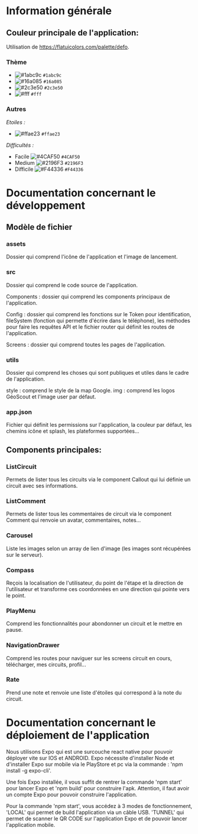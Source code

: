 # Information générale

## Couleur principale de l'application:

Utilisation de https://flatuicolors.com/palette/defo.

### Thème

-   ![#1abc9c](https://placehold.it/15/1abc9c/000000?text=+) `#1abc9c`
-   ![#16a085](https://placehold.it/15/16a085/000000?text=+) `#16a085`
-   ![#2c3e50](https://placehold.it/15/2c3e50/000000?text=+) `#2c3e50`
-   ![#fff](https://placehold.it/15/fff/000000?text=+) `#fff`

### Autres

_Etoiles :_

-   ![#ffae23](https://placehold.it/15/ffae23/000000?text=+) `#ffae23`

_Difficultés :_

-   Facile ![#4CAF50](https://placehold.it/15/4CAF50/000000?text=+) `#4CAF50`
-   Medium ![#2196F3](https://placehold.it/15/2196F3/000000?text=+) `#2196F3`
-   Difficile ![#F44336](https://placehold.it/15/F44336/000000?text=+) `#F44336`

# Documentation concernant le développement

## Modèle de fichier

### assets
Dossier qui comprend l'icône de l'application et l'image de lancement.

### src
Dossier qui comprend le code source de l'application.

Components : dossier qui comprend les components principaux de l'application.

Config : dossier qui comprend les fonctions sur le Token pour identification, fileSystem (fonction qui permette d'écrire dans le téléphone), les méthodes pour faire les requêtes API et le fichier router qui définit les routes de l'application.

Screens : dossier qui comprend toutes les pages de l'application.

### utils
Dossier qui comprend les choses qui sont publiques et utiles dans le cadre de l'application.

style : comprend le style de la map Google.
img : comprend les logos GéoScout et l'image user par défaut.

### app.json
Fichier qui définit les permissions sur l'application, la couleur par défaut, les chemins icône et splash, les plateformes supportées... 


## Components principales:

### ListCircuit
Permets de lister tous les circuits via le component Callout qui lui définie un circuit avec ses informations.

### ListComment
Permets de lister tous les commentaires de circuit via le component Comment qui renvoie un avatar, commentaires, notes...

### Carousel
Liste les images selon un array de lien d'image (les images sont récupérées sur le serveur).

### Compass
Reçois la localisation de l'utilisateur, du point de l'étape et la direction de l'utilisateur et transforme ces coordonnées en une direction qui pointe vers le point.

### PlayMenu
Comprend les fonctionnalités pour abondonner un circuit et le mettre en pause.

### NavigationDrawer
Comprend les routes pour naviguer sur les screens circuit en cours, télécharger, mes circuits, profil...

### Rate
Prend une note et renvoie une liste d'étoiles qui correspond à la note du circuit.

# Documentation concernant le déploiement de l'application
Nous utilisons Expo qui est une surcouche react native pour pouvoir déployer vite sur IOS et ANDROID. Expo nécessite d'installer Node et d'installer Expo sur mobile via le PlayStore et pc via la commande : 'npm install -g expo-cli'.

Une fois Expo installée, il vous suffit de rentrer la commande 'npm start' pour lancer Expo et 'npm build' pour construire l'apk. Attention, il faut avoir un compte Expo pour pouvoir construire l'application.

Pour la commande 'npm start', vous accédez à 3 modes de fonctionnement, 'LOCAL' qui permet de build l'application via un câble USB.
'TUNNEL' qui permet de scanner le QR CODE sur l'application Expo et de pouvoir lancer l'application mobile.

